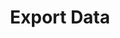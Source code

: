 ---
# metadata # 
title: Export Data
description: 
date: 
# taxonomy #
tags: 
series:
seriesPart:
---
